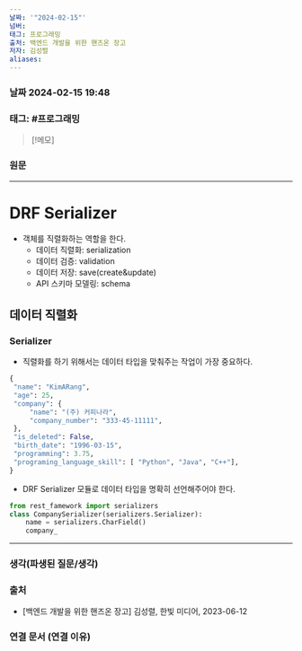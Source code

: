 ```yaml
---
날짜: '"2024-02-15"'
넘버: 
태그: 프로그래밍
출처: 백엔드 개발을 위한 핸즈온 장고
저자: 김성렬
aliases:
---
```

### 날짜  2024-02-15 19:48

### 태그: #프로그래밍 

>[!메모]
>

### 원문
---
# DRF Serializer
- 객체를 직렬화하는 역할을 한다.
	- 데이터 직렬화: serialization
	- 데이터 검증: validation
	- 데이터 저장: save(create&update)
	- API 스키마 모델링: schema
## 데이터 직렬화
### Serializer
- 직렬화를 하기 위해서는 데이터 타입을 맞춰주는 작업이 가장 중요하다.
```python
{
 "name": "KimARang",
 "age": 25,
 "company": {
	 "name": "(주) 커피나라",
	 "company_number": "333-45-11111",
 },
 "is_deleted": False,
 "birth_date": "1996-03-15",
 "programming": 3.75,
 "programing_language_skill": [ "Python", "Java", "C++"],
}
```
- DRF Serializer 모듈로 데이터 타입을 명확히 선언해주어야 한다.
```python
from rest_famework import serializers
class CompanySerializer(serializers.Serializer):
	name = serializers.CharField()
	company_
```


---
### 생각(파생된 질문/생각)

### 출처
- \[백엔드 개발을 위한 핸즈온 장고] 김성렬, 한빛 미디어, 2023-06-12

### 연결 문서 (연결 이유)
